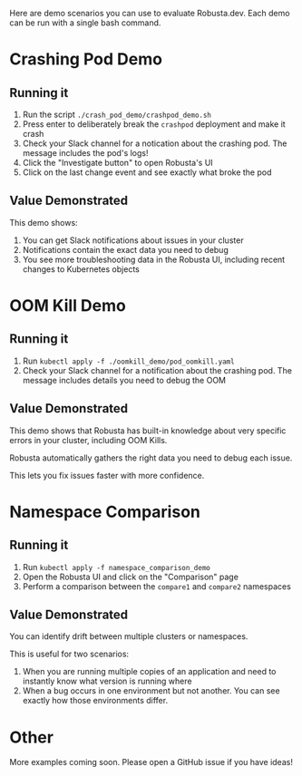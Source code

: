 Here are demo scenarios you can use to evaluate Robusta.dev. Each demo can be run with a single bash command.

# Crashing Pod Demo

## Running it

1. Run the script `./crash_pod_demo/crashpod_demo.sh`
2. Press enter to deliberately break the `crashpod` deployment and make it crash
3. Check your Slack channel for a notication about the crashing pod. The message includes the pod's logs!
4. Click the "Investigate button" to open Robusta's UI
5. Click on the last change event and see exactly what broke the pod

## Value Demonstrated

This demo shows:

1. You can get Slack notifications about issues in your cluster 
2. Notifications contain the exact data you need to debug
3. You see more troubleshooting data in the Robusta UI, including recent changes to Kubernetes objects

# OOM Kill Demo

## Running it

1. Run `kubectl apply -f ./oomkill_demo/pod_oomkill.yaml`
2. Check your Slack channel for a notification about the crashing pod. The message includes details you need to debug the OOM

## Value Demonstrated

This demo shows that Robusta has built-in knowledge about very specific errors in your cluster, including OOM Kills. 

Robusta automatically gathers the right data you need to debug each issue.

This lets you fix issues faster with more confidence.

# Namespace Comparison

## Running it

1. Run `kubectl apply -f namespace_comparison_demo` 
2. Open the Robusta UI and click on the "Comparison" page
3. Perform a comparison between the `compare1` and `compare2` namespaces

## Value Demonstrated

You can identify drift between multiple clusters or namespaces.

This is useful for two scenarios:

1. When you are running multiple copies of an application and need to instantly know what version is running where
2. When a bug occurs in one environment but not another. You can see exactly how those environments differ.

# Other
More examples coming soon. Please open a GitHub issue if you have ideas!


